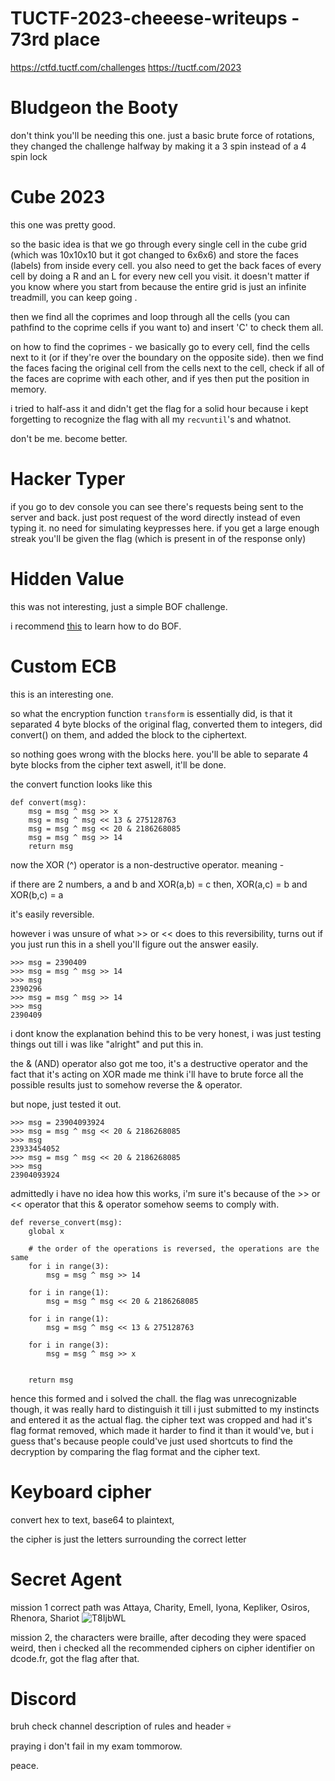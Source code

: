 # TUCTF-2023-cheeese-writeups - 73rd place
https://ctfd.tuctf.com/challenges
https://tuctf.com/2023
# Bludgeon the Booty
don't think you'll be needing this one.
just a basic brute force of rotations, they changed the challenge halfway by making it a 3 spin instead of a 4 spin lock

# Cube 2023

this one was pretty good. 

so the basic idea is that we go through every single cell in the cube grid (which was 10x10x10 but it got changed to 6x6x6) and store the faces (labels) from inside every cell. you also need to get the back faces of every cell by doing a R and an L for every new cell you visit. it doesn't matter if you know where you start from because the entire grid is just an infinite treadmill, you can keep going .

then we find all the coprimes and loop through all the cells (you can pathfind to the coprime cells if you want to) and insert 'C' to check them all.

on how to find the coprimes - 
we basically go to every cell, find the cells next to it (or if they're over the boundary on the opposite side). then we find the faces facing the original cell from the cells next to the cell, check if all of the faces are coprime with each other, and if yes then put the position in memory.

i tried to half-ass it and didn't get the flag for a solid hour because i kept forgetting to recognize the flag with all my `recvuntil`'s and whatnot.

don't be me. become better.

# Hacker Typer

if you go to dev console you can see there's requests being sent to the server and back. just post request of the word directly instead of even typing it. no need for simulating keypresses here. if you get a large enough streak you'll be given the flag (which is present in of the response only)

# Hidden Value

this was not interesting, just a simple BOF challenge.

i recommend [this](https://ir0nstone.gitbook.io/notes/types/stack/shellcode) to learn how to do BOF.

# Custom ECB

this is an interesting one. 

so what the encryption function `transform` is essentially did, is that it separated 4 byte blocks of the original flag, converted them to integers, did convert() on them, and added the block to the ciphertext.

so nothing goes wrong with the blocks here. you'll be able to separate 4 byte blocks from the cipher text aswell, it'll be done.

the convert function looks like this
```
def convert(msg):
    msg = msg ^ msg >> x
    msg = msg ^ msg << 13 & 275128763
    msg = msg ^ msg << 20 & 2186268085
    msg = msg ^ msg >> 14
    return msg
```

now the XOR (^) operator is a non-destructive operator. meaning - 

if there are 2 numbers, a and b and XOR(a,b) = c then, XOR(a,c) = b and XOR(b,c) = a

it's easily reversible.

however i was unsure of what >> or << does to this reversibility, turns out if you just run this in a shell you'll figure out the answer easily.

```
>>> msg = 2390409
>>> msg = msg ^ msg >> 14
>>> msg
2390296
>>> msg = msg ^ msg >> 14
>>> msg
2390409
```

i dont know the explanation behind this to be very honest, i was just testing things out till i was like "alright" and put this in.

the & (AND) operator also got me too, it's a destructive operator and the fact that it's acting on XOR made me think i'll have to brute force all the possible results just to somehow reverse the & operator.

but nope, just tested it out.

```
>>> msg = 23904093924
>>> msg = msg ^ msg << 20 & 2186268085
>>> msg
23933454052
>>> msg = msg ^ msg << 20 & 2186268085
>>> msg
23904093924
```

admittedly i have no idea how this works, i'm sure it's because of the >> or << operator that this & operator somehow seems to comply with.

```
def reverse_convert(msg):
    global x

    # the order of the operations is reversed, the operations are the same
    for i in range(3):
        msg = msg ^ msg >> 14

    for i in range(1):
        msg = msg ^ msg << 20 & 2186268085
    
    for i in range(1):
        msg = msg ^ msg << 13 & 275128763
    
    for i in range(3):
        msg = msg ^ msg >> x


    return msg
```

hence this formed and i solved the chall. the flag was unrecognizable though, it was really hard to distinguish it till i just submitted to my instincts and entered it as the actual flag. the cipher text was cropped and had it's flag format removed, which made it harder to find it than it would've, but i guess that's because people could've just used shortcuts to find the decryption by comparing the flag format and the cipher text.

# Keyboard cipher

convert hex to text, base64 to plaintext, 

the cipher is just the letters surrounding the correct letter

# Secret Agent

mission 1 correct path was Attaya, Charity, Emell, Iyona, Kepliker, Osiros, Rhenora, Shariot
![T8IjbWL](https://github.com/null-Exception1/TUCTF-2023-cheeese-writeups/assets/82306174/1bd1d4e0-5dfa-42b4-b711-8b7c31cb8bbd)

mission 2, the characters were braille, after decoding they were spaced weird, then i checked all the recommended ciphers on cipher identifier on dcode.fr, got the flag after that.

# Discord

bruh check channel description of rules and header :skull:



praying i don't fail in my exam tommorow.

peace.



